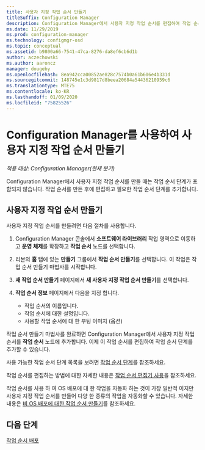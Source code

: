 ```yaml
---
title: 사용자 지정 작업 순서 만들기
titleSuffix: Configuration Manager
description: Configuration Manager에서 사용자 지정 작업 순서를 편집하여 작업 순서에 단계를 추가합니다.
ms.date: 11/29/2019
ms.prod: configuration-manager
ms.technology: configmgr-osd
ms.topic: conceptual
ms.assetid: b9800a66-7541-47ca-8276-da8ef6cb6d1b
author: aczechowski
ms.author: aaroncz
manager: dougeby
ms.openlocfilehash: 8ea942cca00852ae828c7574b0a61b606e4b331d
ms.sourcegitcommit: 148745e1c3d9817d8beea20684a54436210959c6
ms.translationtype: MTE75
ms.contentlocale: ko-KR
ms.lasthandoff: 01/09/2020
ms.locfileid: "75825526"
---
```

# <a name="create-a-custom-task-sequence-with-configuration-manager"></a>Configuration Manager를 사용하여 사용자 지정 작업 순서 만들기

*적용 대상: Configuration Manager(현재 분기)*

Configuration Manager에서 사용자 지정 작업 순서를 만들 때는 작업 순서 단계가 포함되지 않습니다. 작업 순서를 만든 후에 편집하고 필요한 작업 순서 단계를 추가합니다.  

## <a name="BKMK_CustomTS"></a> 사용자 지정 작업 순서 만들기

사용자 지정 작업 순서를 만들려면 다음 절차를 사용합니다.

1. Configuration Manager 콘솔에서 **소프트웨어 라이브러리** 작업 영역으로 이동하고 **운영 체제**를 확장하고 **작업 순서** 노드를 선택합니다.  

1. 리본의 **홈** 탭에 있는 **만들기** 그룹에서 **작업 순서 만들기**를 선택합니다. 이 작업은 작업 순서 만들기 마법사를 시작합니다.  

1. **새 작업 순서 만들기** 페이지에서 **새 사용자 지정 작업 순서 만들기**를 선택합니다.  

1. **작업 순서 정보** 페이지에서 다음을 지정 합니다.

    - 작업 순서의 이름입니다.
    - 작업 순서에 대한 설명입니다.
    - 사용할 작업 순서에 대 한 부팅 이미지 (옵션)

작업 순서 만들기 마법사를 완료하면 Configuration Manager에서 사용자 지정 작업 순서를 **작업 순서** 노드에 추가합니다. 이제 이 작업 순서를 편집하여 작업 순서 단계를 추가할 수 있습니다.  

사용 가능한 작업 순서 단계 목록을 보려면 [작업 순서 단계](/sccm/osd/understand/task-sequence-steps)를 참조하세요.  

작업 순서를 편집하는 방법에 대한 자세한 내용은 [작업 순서 편집기 사용](/sccm/osd/understand/task-sequence-editor)을 참조하세요.  

작업 순서를 사용 하 여 OS 배포에 대 한 작업을 자동화 하는 것이 가장 일반적 이지만 사용자 지정 작업 순서를 만들어 다양 한 종류의 작업을 자동화할 수 있습니다. 자세한 내용은 [비 OS 배포에 대한 작업 순서 만들기](/sccm/osd/deploy-use/create-a-task-sequence-for-non-operating-system-deployments)를 참조하세요.  

## <a name="next-steps"></a>다음 단계

[작업 순서 배포](/sccm/osd/deploy-use/deploy-a-task-sequence)

